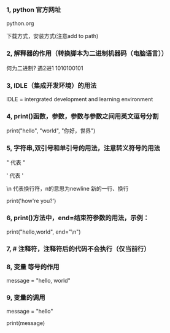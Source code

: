 ### 1, python 官方网址
python.org

下载方式，安装方式(注意add to path) 

### 2, 解释器的作用（转换脚本为二进制机器码（电脑语言））
何为二进制? 遇2进1
1010100101

### 3, IDLE（集成开发环境）的用法

IDLE = intergrated development and learning environment

### 4, print()函数，参数，参数与参数之间用英文逗号分割

print("hello", "world", "你好，世界")

### 5, 字符串,双引号和单引号的用法，注意转义符号的用法

\" 代表 "

\' 代表 '

\n 代表换行符，n的意思为newline 新的一行、换行

print('how\'re you?')

### 6, print()方法中，end=结束符参数的用法，示例：

print("hello,world", end="\n")

### 7, # 注释符，注释符后的代码不会执行（仅当前行）

### 8, 变量 等号的作用

message = "hello, world"

### 9, 变量的调用

message = "hello"

print(message)
